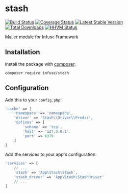 stash
===============

[![Build Status](https://travis-ci.org/infusephp/stash.png?branch=master)](https://travis-ci.org/infusephp/stash)
[![Coverage Status](https://coveralls.io/repos/infusephp/stash/badge.png)](https://coveralls.io/r/infusephp/stash)
[![Latest Stable Version](https://poser.pugx.org/infuse/stash/v/stable.png)](https://packagist.org/packages/infuse/stash)
[![Total Downloads](https://poser.pugx.org/infuse/stash/downloads.png)](https://packagist.org/packages/infuse/stash)
[![HHVM Status](http://hhvm.h4cc.de/badge/infuse/stash.svg)](http://hhvm.h4cc.de/package/infuse/stash)

Mailer module for Infuse Framework

## Installation

Install the package with [composer](http://getcomposer.org):

```
composer require infuse/stash
```

## Configuration

Add this to your `config.php`:

```php
'cache' => [
	'namespace' => 'namespace',
	'driver' => 'Stash\\Driver\\Predis',
	'options' => [
		'scheme' => 'tcp',
		'host' => '127.0.0.1',
		'port' => 6379
	]
]
```

Add the services to your app's configuration:

```php
'services' => [
	// ...
	'stash' => 'App\Stash\Stash',
	'stash_driver' => 'App\Stash\StashDriver'
	// ...
]
```
